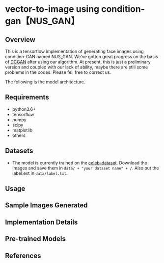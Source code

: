# vector-to-image using condition-gan【NUS_GAN】
## Overview
This is a tensorflow implementation of generating face images using condition-GAN named NUS_GAN. We've gotten great progress on the basis of [DCGAN](https://github.com/carpedm20/DCGAN-tensorflow) after using our algorithm. At present, this is just a preliminary version and coupled with our lack of ability, maybe there are still some problems in the codes. Please fell free to correct us.

The following is the model architecture. 


## Requirements
- python3.6+
- tensorflow
- numpy 
- scipy
- matplotlib
- others

## Datasets
- The model is currently trained on the [celeb-dataset](http://mmlab.ie.cuhk.edu.hk/projects/CelebA.html). Download the images and save them in ```data/ + "your dataset name" + /```.  Also put the label.ext in ```data/label.txt```. 



## Usage


## Sample Images Generated


## Implementation Details


## Pre-trained Models



## References

